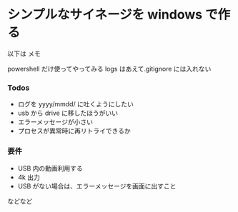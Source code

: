 # シンプルなサイネージを windows で作る

以下は メモ

powershell だけ使ってやってみる
logs はあえて.gitignore には入れない

### Todos

- ログを yyyy/mmdd/ に吐くようにしたい
- usb から drive に移したほうがいい
- エラーメッセージが小さい
- プロセスが異常時に再リトライできるか

### 要件

- USB 内の動画利用する
- 4k 出力
- USB がない場合は、エラーメッセージを画面に出すこと

などなど
